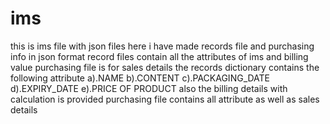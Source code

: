 # ims
this is ims file with json files
here i have made records file and purchasing info in json format
record files contain all the attributes of ims and billing value
purchasing file is for sales details
the records dictionary contains the following attribute
a).NAME
b).CONTENT
c).PACKAGING_DATE
d).EXPIRY_DATE
e).PRICE OF PRODUCT
also the billing details with calculation is provided
purchasing file contains all attribute as well as sales details
